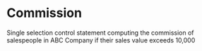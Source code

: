 # Commission
Single selection control statement computing the commission of salespeople in ABC Company  if their sales value exceeds 10,000
